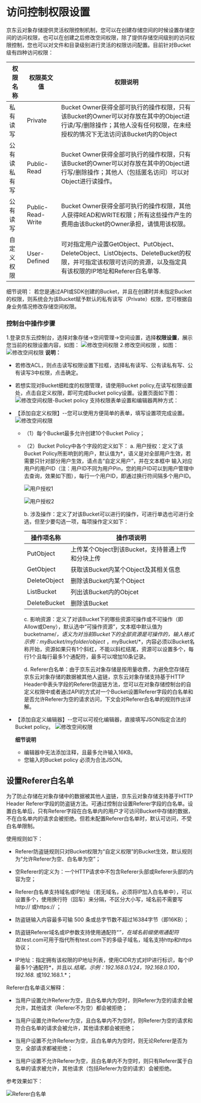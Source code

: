 # 访问控制权限设置

京东云对象存储提供灵活权限控制机制，您可以在创建存储空间的时候设置存储空间的访问权限，也可以在创建之后修改空间权限，除了提供存储空间级别的访问权限控制，您也可以对文件和目录级别进行灵活的权限访问配置。目前针对Bucket级有四种访问权限：

|权限名称|权限英文值|权限说明|
|-|-|-|
|私有读写|Private|Bucket Owner获得全部可执行的操作权限，只有该Bucket的Owner可以对存放在其中的Object进行读/写/删除操作；其他人没有任何权限，在未经授权的情况下无法访问该Bucket内的Object|
|公有读私有写|Public-Read|Bucket Owner获得全部可执行的操作权限，只有该Bucket的Owner可以对存放在其中的Object进行写/删除操作；其他人（包括匿名访问）可以对Object进行读操作。|
|公有读写|Public-Read-Write|Bucket Owner获得全部可执行的操作权限，其他人获得READ和WRITE权限；所有这些操作产生的费用由该Bucket的Owner承担，请慎用该权限。|
自定义权限|User-Defined|可对指定用户设置GetObject、PutObject、DeleteObject、ListObjects、DeleteBucket的权限，并可指定该权限可访问的资源，以及指定具有该权限的IP地址和Referer白名单等.|

细节说明：
若您是通过API或SDK创建的Bucket，并且在创建时并未指定Bucket的权限，则系统会为该Bucket赋予默认的私有读写（Private）权限，您可根据自身业务情况修改存储空间权限。

### 控制台中操作步骤

1.登录京东云控制台，选择对象存储->空间管理->空间设置，选择**权限设置**，展示您当前的权限设置内容，如图：
![修改空间权限](../../../../../image/Object-Storage-Service/OSS-103.png)
2.修改空间权限 ，如图：
 ![修改空间权限](../../../../../image/Object-Storage-Service/OSS-104.png)
 **说明：**
 
 * 若修改ACL，则点击读写权限设置下拉框，选择私有读写、公有读私有写、公有读写3中权限，点击确定。

 * 若想实现对Bucket细粒度的权限管理，请使用Bucket policy,在读写权限设置处，点击自定义权限，即可完成Bucket policy设置。设置页面如下图：
 ![修改空间权限-Bucket policy](../../../../../image/Object-Storage-Service/OSS-105.png)
 支持权限表单设置和编辑器两种方式：
 - 【添加自定义权限】--您可以使用方便简单的表单，填写设置项完成设置。
   ![修改空间权限](../../../../../image/Object-Storage-Service/OSS-106.png)
      - （1）每个Bucket最多允许创建10个Bucket Policy；
      - （2）Bucket Policy中各个字段的定义如下：
         a. 用户授权：定义了该Bucket Policy所影响到的用户，默认值为*，语义是对全部用户生效，若需要只针对部分用户生效，请点击“自定义用户”，并在文本框中 输入对应用户的用户ID（注：用户ID不同为用户Pin，您的用户ID可以到用户管理中去查询，效果如下图），每行一个用户ID，即通过换行符间隔多个用户ID。

        ![用户授权1](../../../../../image/Object-Storage-Service/OSS-033.png)

        ![用户授权2](../../../../../image/Object-Storage-Service/OSS-034.png)

        b. 涉及操作：定义了对该Bucket可以进行的操作，可进行单选也可进行全选，但至少要勾选一项，每项操作定义如下：

        |操作项名称|操作项说明|
        |-|-|
        |PutObject|上传某个Object到该Bucket，支持普通上传和分块上传|
        |GetObject|获取该Bucket内某个Object及其相关信息|
        |DeleteObject|删除该Bucket内某个Object|
        |ListBucket|列出该Bucket内的Objcet|
        |DeleteBucket|删除该Bucket|

        c. 影响资源：定义了对该Bucket下的哪些资源可操作或不可操作（即Allow或Deny），默认选中“可操作资源”，文本框中默认值为bucketname/*，语义为对当前Bucket下的全部资源是可操作的，输入格式示例：myBucket/myfolder/object* ，myBucket/*，内容必须以Bucket名称开始，资源如果只有1个斜杠，不能以斜杠结尾，资源可以设置多个，每行1个且每行最多1个通配符，最多可以增加10条记录。

        d. Referer白名单：由于京东云对象存储是按用量收费，为避免您存储在京东云对象存储的数据被其他人盗链，京东云对象存储支持基于HTTP Header中表头字段的Referer防盗链方法，您可以在对象存储控制台的自定义权限中或者通过API的方式对一个Bucket设置Referer字段的白名单和是否允许Referer为空的请求访问，下文会对Referer白名单的规则作出详解。
 - 【添加自定义编辑器】--您可以可视化编辑器，直接填写JSON指定合法的Bucket policy。
  ![修改空间权限](../../../../../image/Object-Storage-Service/OSS-107.png)
  
   **细节说明**
     - 编辑器中无法添加注释，且最多允许输入16KB。
     - 您输入的Bucket policy 必须为合法JSON。

## 设置Referer白名单

为了防止存储在对象存储中的数据被其他人盗链，京东云对象存储支持基于HTTP Header Referer字段的防盗链方法。可通过控制台设置Referer字段的白名单。设置白名单后，只有Referer字段在白名单内的用户才可访问Bucket中存储的数据，不在白名单内的请求会被拒绝。但若未配置Referer白名单时，默认可访问，不受白名单限制。

使用规则如下：

* Referer防盗链规则只对Bucket权限为“自定义权限”的Bucket生效，默认规则为“允许Referer为空、白名单为空”；

* 空Referer的定义为：一个HTTP请求中不包含Referer头部或Referer头部的内容为空；

* Referer白名单支持域名或IP地址（若无域名，必须将IP加入白名单中），可以设置多个，使用换行符（回车）来分隔，不区分大小写，域名前不需要写 http:// 或https:// ；

* 防盗链输入内容最多可输 500 条或总字节数不超过16384字节（即16KB）；

* 防盗链Referer域名或IP参数支持使用通配符“*”，在域名前缀使用通配符如*.test.com可用于指代所有test.com下的多级子域名，域名支持http和https协议；

* IP地址：指定拥有该权限的IP地址列表，使用CIDR方式对IP进行标识，每个IP最多1个通配符*，并且以.*结尾。示例：192.168.0.1/24，192.168.0.100，192.168.* 或192.168.1.*；

Referer白名单语义解释：

* 当用户设置允许Referer为空，且白名单内为空时，则Referer为空的请求会被允许，其他请求（Referer不为空）都会被拒绝；

* 当用户设置允许Referer为空，且白名单内不为空时，则Referer为空的请求和符合白名单的请求会被允许，其他请求都会被拒绝；

* 当用户设置不允许Referer为空，且白名单内为空时，则无论Referer是否为空，全部请求都被拒绝；

* 当用户设置不允许Referer为空，且白名单内不为空时，则只有Referer属于白名单的请求被允许，其他请求（包括Referer为空的请求）会被拒绝。

参考效果如下：

![Referer白名单](../../../../../image/Object-Storage-Service/OSS-036.png)

 
 
 

 
 
 
 

